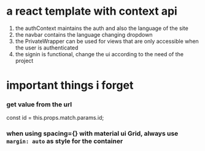 # a react template with context api

1. the authContext maintains the auth and also the language of the site
2. the navbar contains the language changing dropdown
3. the PrivateWrapper can be used for views that are only accessible when the user is authenticated
4. the signin is functional, change the ui according to the need of the project


# important things i forget 

### get value from the url
const id = this.props.match.params.id;


### when using spacing={} with material ui Grid, always use `margin: auto` as style for the container
